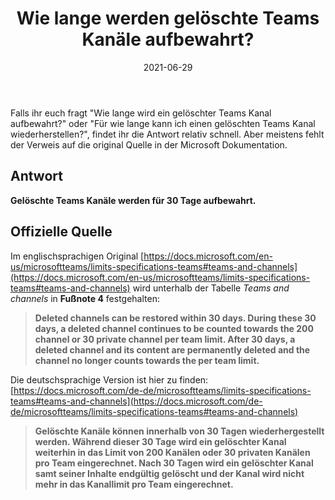 ﻿---
aliases:
    - deleted-teams-channel-retention
slug: Deleted-Teams-Channel-Retention
title: Wie lange werden gelöschte Teams Kanäle aufbewahrt?
contenttags:
    [
        teams,
        microsoft teams,
        teams channel retention
    ]
image: /images/2021/pexels-matthis-volquardsen-3529891.jpg
imageAlt: Ein Foto eines Mülleimes um einen gelöschten Teams Kanal zu symbolisieren
date: 2021-06-29
---

Falls ihr euch fragt "Wie lange wird ein gelöschter Teams Kanal aufbewahrt?" oder "Für wie lange kann ich einen gelöschten Teams Kanal wiederherstellen?", findet ihr die Antwort relativ schnell. Aber meistens fehlt der Verweis auf die original Quelle in der Microsoft Dokumentation.

## Antwort

**Gelöschte Teams Kanäle werden für 30 Tage aufbewahrt.**

## Offizielle Quelle

Im englischsprachigen Original [https://docs.microsoft.com/en-us/microsoftteams/limits-specifications-teams#teams-and-channels](https://docs.microsoft.com/en-us/microsoftteams/limits-specifications-teams#teams-and-channels) wird unterhalb der Tabelle *Teams and channels* in **Fußnote 4** festgehalten:

> **Deleted channels can be restored within 30 days. During these 30 days, a deleted channel continues to be counted towards the 200 channel or 30 private channel per team limit. After 30 days, a deleted channel and its content are permanently deleted and the channel no longer counts towards the per team limit.**

Die deutschsprachige Version ist hier zu finden: [https://docs.microsoft.com/de-de/microsoftteams/limits-specifications-teams#teams-and-channels](https://docs.microsoft.com/de-de/microsoftteams/limits-specifications-teams#teams-and-channels)

> **Gelöschte Kanäle können innerhalb von 30 Tagen wiederhergestellt werden. Während dieser 30 Tage wird ein gelöschter Kanal weiterhin in das Limit von 200 Kanälen oder 30 privaten Kanälen pro Team eingerechnet. Nach 30 Tagen wird ein gelöschter Kanal samt seiner Inhalte endgültig gelöscht und der Kanal wird nicht mehr in das Kanallimit pro Team eingerechnet.**
